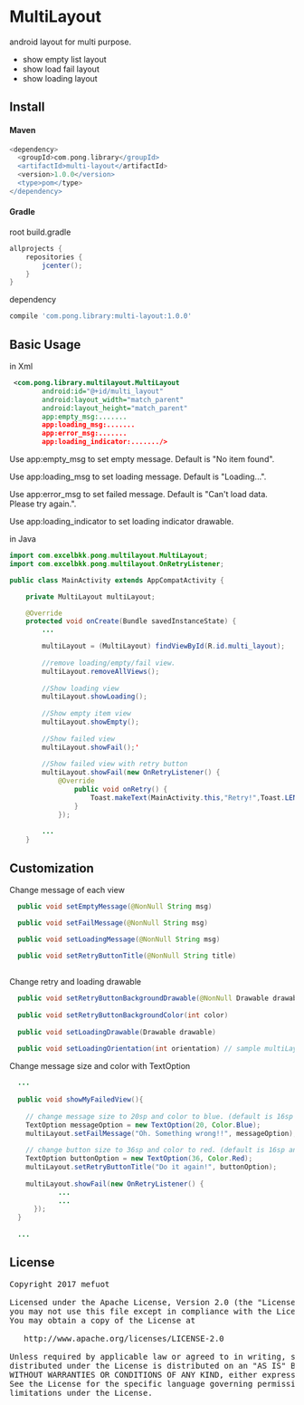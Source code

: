 # MultiLayout
android layout for multi purpose.

- show empty list layout
- show load fail layout
- show loading layout

## Install

#### Maven
```groovy
<dependency>
  <groupId>com.pong.library</groupId>
  <artifactId>multi-layout</artifactId>
  <version>1.0.0</version>
  <type>pom</type>
</dependency>
```

#### Gradle
root build.gradle
```groovy
allprojects {
    repositories {
        jcenter();
    }
}
```

dependency
```groovy
compile 'com.pong.library:multi-layout:1.0.0'
```

## Basic Usage
in Xml
```xml
 <com.pong.library.multilayout.MultiLayout
        android:id="@+id/multi_layout"
        android:layout_width="match_parent"
        android:layout_height="match_parent"
        app:empty_msg:.......
        app:loading_msg:.......
        app:error_msg:.......
        app:loading_indicator:......./>
```

Use app:empty_msg to set empty message. Default is "No item found".

Use app:loading_msg to set loading message. Default is "Loading...".

Use app:error_msg to set failed message. Default is "Can't load data. Please try again.".

Use app:loading_indicator to set loading indicator drawable.


in Java
```java
import com.excelbkk.pong.multilayout.MultiLayout;
import com.excelbkk.pong.multilayout.OnRetryListener;

public class MainActivity extends AppCompatActivity {

    private MultiLayout multiLayout;

    @Override
    protected void onCreate(Bundle savedInstanceState) {
        ...

        multiLayout = (MultiLayout) findViewById(R.id.multi_layout);
        
        //remove loading/empty/fail view.
        multiLayout.removeAllViews();
        
        //Show loading view
        multiLayout.showLoading();
        
        //Show empty item view
        multiLayout.showEmpty();
        
        //Show failed view
        multiLayout.showFail();'
        
        //Show failed view with retry button
        multiLayout.showFail(new OnRetryListener() {
            @Override
                public void onRetry() {
                    Toast.makeText(MainActivity.this,"Retry!",Toast.LENGTH_SHORT).show();
                }
            });
            
        ...
    }
```

## Customization

Change message of each view
```java
  public void setEmptyMessage(@NonNull String msg)

  public void setFailMessage(@NonNull String msg)

  public void setLoadingMessage(@NonNull String msg)
    
  public void setRetryButtonTitle(@NonNull String title)
  
```

Change retry and loading drawable
```java
  public void setRetryButtonBackgroundDrawable(@NonNull Drawable drawable)
  
  public void setRetryButtonBackgroundColor(int color)
  
  public void setLoadingDrawable(Drawable drawable)
  
  public void setLoadingOrientation(int orientation) // sample multiLayout.setLoadingOrientation(LinearLayout.VERTICAL);
```

Change message size and color with TextOption
```java
  ...
  
  public void showMyFailedView(){
  
    // change message size to 20sp and color to blue. (default is 16sp and Color.DKGRAY)
    TextOption messageOption = new TextOption(20, Color.Blue); 
    multiLayout.setFailMessage("Oh. Something wrong!!", messageOption);
    
    // change button size to 36sp and color to red. (default is 16sp and Color.WHITE)
    TextOption buttonOption = new TextOption(36, Color.Red); 
    multiLayout.setRetryButtonTitle("Do it again!", buttonOption);
    
    multiLayout.showFail(new OnRetryListener() {
            ...
            ...
      });
  }
  
  ...
```

## License
<pre>
Copyright 2017 mefuot

Licensed under the Apache License, Version 2.0 (the "License");
you may not use this file except in compliance with the License.
You may obtain a copy of the License at

   http://www.apache.org/licenses/LICENSE-2.0

Unless required by applicable law or agreed to in writing, software
distributed under the License is distributed on an "AS IS" BASIS,
WITHOUT WARRANTIES OR CONDITIONS OF ANY KIND, either express or implied.
See the License for the specific language governing permissions and
limitations under the License.
</pre>
